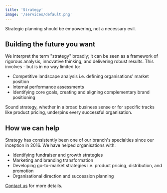 ```yaml
---
title: 'Strategy'
image: '/services/default.png'
---
```


Strategic planning should be empowering, not a necessary evil. 

## Building the future you want

We interpret the term "strategy" broadly; it can be seen as a framework of rigorous analysis, innovative thinking, and delivering robust results. This involves - but is in no way limited to:
- Competitive landscape analysis i.e. defining organisations' market position 
- Internal performance assessments 
- Identifying core goals, creating and aligning complementary brand positioning 

Sound strategy, whether in a broad business sense or for specific tracks like product pricing, underpins every successful organisation.

## How we can help

Strategy has consistently been one of our branch's specialties since our inception in 2016. We have helped organisations with:
- Identifying fundraiser and growth strategies
- Marketing and branding transformation
- Developing go-to-market strategies i.e. product pricing, distribution, and promotion
- Organisational direction and succession planning

<a href="{{site.baseurl}}/contact">Contact us<a> for more details.